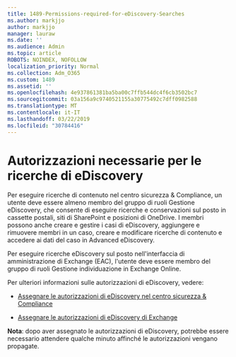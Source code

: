 ```yaml
---
title: 1489-Permissions-required-for-eDiscovery-Searches
ms.author: markjjo
author: markjjo
manager: lauraw
ms.date: ''
ms.audience: Admin
ms.topic: article
ROBOTS: NOINDEX, NOFOLLOW
localization_priority: Normal
ms.collection: Adm_O365
ms.custom: 1489
ms.assetid: ''
ms.openlocfilehash: 4e937861381ba5ba00c7ffb544dc4f6cb3502bc7
ms.sourcegitcommit: 03a156a9c9740521155a30775492c7dff0982588
ms.translationtype: MT
ms.contentlocale: it-IT
ms.lasthandoff: 03/22/2019
ms.locfileid: "30784416"
---
```

# <a name="permissions-required-for-ediscovery-searches"></a>Autorizzazioni necessarie per le ricerche di eDiscovery

Per eseguire ricerche di contenuto nel centro sicurezza & Compliance, un utente deve essere almeno membro del gruppo di ruoli Gestione eDiscovery, che consente di eseguire ricerche e conservazioni sul posto in cassette postali, siti di SharePoint e posizioni di OneDrive. I membri possono anche creare e gestire i casi di eDiscovery, aggiungere e rimuovere membri in un caso, creare e modificare ricerche di contenuto e accedere ai dati del caso in Advanced eDiscovery.

Per eseguire ricerche eDiscovery sul posto nell'interfaccia di amministrazione di Exchange (EAC), l'utente deve essere membro del gruppo di ruoli Gestione individuazione in Exchange Online.

Per ulteriori informazioni sulle autorizzazioni di eDiscovery, vedere: 

- [Assegnare le autorizzazioni di eDiscovery nel centro sicurezza & Compliance](https://docs.microsoft.com/office365/securitycompliance/assign-ediscovery-permissions)

- [Assegnare le autorizzazioni di eDiscovery di Exchange](https://docs.microsoft.com/exchange/security-and-compliance/in-place-ediscovery/assign-ediscovery-permissions)

**Nota**: dopo aver assegnato le autorizzazioni di eDiscovery, potrebbe essere necessario attendere qualche minuto affinché le autorizzazioni vengano propagate.
